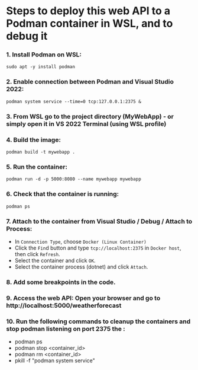 ﻿# Steps to deploy this web API to a Podman container in WSL, and to debug it

### 1. Install Podman on WSL:
`sudo apt -y install podman`
### 2. Enable connection between Podman and Visual Studio 2022: 
`podman system service --time=0 tcp:127.0.0.1:2375 &`

### 3. From WSL go to the project directory (MyWebApp) - or simply open it in VS 2022 Terminal (using WSL profile)

### 4. Build the image:
`podman build -t mywebapp .`

### 5. Run the container: 
`podman run -d -p 5000:8080 --name mywebapp mywebapp`

### 6. Check that the container is running: 
`podman ps`

### 7. Attach to the container from Visual Studio / Debug /  Attach to Process: 
-  In `Connection Type`, choose `Docker (Linux Container)`  
-  Click the `Fin`d button and type `tcp://localhost:2375` in `Docker host`, then click `Refresh`.
- Select the container and click `OK`.
- Select the container process (dotnet) and click `Attach`.

### 8. Add some breakpoints in the code.

### 9. Access the web API: Open your browser and go to http://localhost:5000/weatherforecast


### 10. Run the following commands to cleanup the containers and stop podman listening on port 2375 the : 
- podman ps
- podman stop <container_id>
- podman rm <container_id>
- pkill -f "podman system service"

